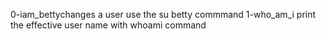 0-iam_bettychanges a user use the su betty commmand 
1-who_am_i print the effective user name with whoami command
